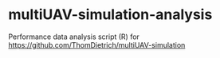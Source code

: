 # multiUAV-simulation-analysis
Performance data analysis script (R) for https://github.com/ThomDietrich/multiUAV-simulation
